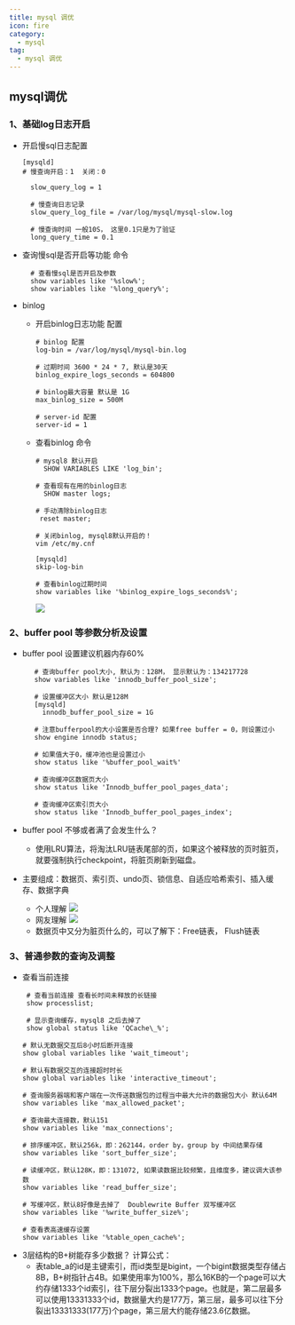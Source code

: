 ```yaml
---
title: mysql 调优
icon: fire
category:
  - mysql
tag:
  - mysql 调优
---
```


## mysql调优
### 1、基础log日志开启

- 开启慢sql日志配置
  ```text
  [mysqld]
  # 慢查询开启：1  关闭：0
  
    slow_query_log = 1
  
    # 慢查询日志记录
    slow_query_log_file = /var/log/mysql/mysql-slow.log
  
    # 慢查询时间 一般10S， 这里0.1只是为了验证
    long_query_time = 0.1
  ```
  
- 查询慢sql是否开启等功能 命令
  ```shell
    # 查看慢sql是否开启及参数
    show variables like '%slow%';
    show variables like '%long_query%';
  ```

- binlog
  - 开启binlog日志功能 配置
    ```text
    # binlog 配置
    log-bin = /var/log/mysql/mysql-bin.log
  
    # 过期时间 3600 * 24 * 7, 默认是30天
    binlog_expire_logs_seconds = 604800
  
    # binlog最大容量 默认是 1G
    max_binlog_size = 500M

    # server-id 配置
    server-id = 1
    ```
  - 查看binlog 命令
    ```shell
    # mysql8 默认开启
      SHOW VARIABLES LIKE 'log_bin';
  
    # 查看现有在用的binlog日志
      SHOW master logs;
  
    # 手动清除binlog日志
     reset master;

    # 关闭binlog, mysql8默认开启的！
    vim /etc/my.cnf
    
    [mysqld]
    skip-log-bin
    
    # 查看binlog过期时间
    show variables like '%binlog_expire_logs_seconds%';
    ```
    ![](https://wqknowledge.oss-cn-shenzhen.aliyuncs.com/mysql/mysql1.png)

### 2、buffer pool 等参数分析及设置

- buffer pool 设置建议机器内存60%
   ```text
      # 查询buffer pool大小, 默认为：128M， 显示默认为：134217728
      show variables like 'innodb_buffer_pool_size';
  
      # 设置缓冲区大小 默认是128M
      [mysqld]
        innodb_buffer_pool_size = 1G
  
      # 注意bufferpool的大小设置是否合理? 如果free buffer = 0，则设置过小
      show engine innodb status;
  
      # 如果值大于0，缓冲池也是设置过小
      show status like '%buffer_pool_wait%'
        
      # 查询缓冲区数据页大小
      show status like 'Innodb_buffer_pool_pages_data';
  
      # 查询缓冲区索引页大小
      show status like 'Innodb_buffer_pool_pages_index';
   ```
- buffer pool 不够或者满了会发生什么？
  - 使用LRU算法，将淘汰LRU链表尾部的页，如果这个被释放的页时脏页，就要强制执行checkpoint，将脏页刷新到磁盘。

- 主要组成：数据页、索引页、undo页、锁信息、自适应哈希索引、插入缓存、数据字典
  - 个人理解
    ![](https://wqknowledge.oss-cn-shenzhen.aliyuncs.com/mysql/innodb1.png)
  - 网友理解
    ![](https://wqknowledge.oss-cn-shenzhen.aliyuncs.com/mysql/innodb2.png)
  - 数据页中又分为脏页什么的，可以了解下：Free链表， Flush链表

### 3、普通参数的查询及调整
- 查看当前连接
  ```shell
   # 查看当前连接 查看长时间未释放的长链接
   show processlist;
  
   # 显示查询缓存，mysql8 之后去掉了
   show global status like 'QCache\_%';
  
  # 默认无数据交互后8小时后断开连接
  show global variables like 'wait_timeout';
  
  # 默认有数据交互的连接超时时长
  show global variables like 'interactive_timeout';
  
  # 查询服务器端和客户端在一次传送数据包的过程当中最大允许的数据包大小 默认64M
  show variables like 'max_allowed_packet';
  
  # 查询最大连接数，默认151
  show variables like 'max_connections';
  
  # 排序缓冲区，默认256k，即：262144，order by，group by 中间结果存储
  show variables like 'sort_buffer_size';
  
  # 读缓冲区，默认128K，即：131072, 如果读数据比较频繁，且维度多，建议调大该参数
  show variables like 'read_buffer_size';
  
  # 写缓冲区，默认8好像是去掉了  Doublewrite Buffer 双写缓冲区
  show variables like '%write_buffer_size%';
  
  # 查看表高速缓存设置
  show variables like '%table_open_cache%';
  ```
- 3层结构的B+树能存多少数据？
  计算公式：
  - 表table_a的id是主键索引，而id类型是bigint，一个bigint数据类型存储占8B，B+树指针占4B。如果使用率为100%，那么16KB的一个page可以大约存储1333个id索引，往下层分裂出1333个page。也就是，第二层最多可以使用13331333个id，数据量大约是177万，第三层，最多可以往下分裂出13331333(177万)个page，第三层大约能存储23.6亿数据。
